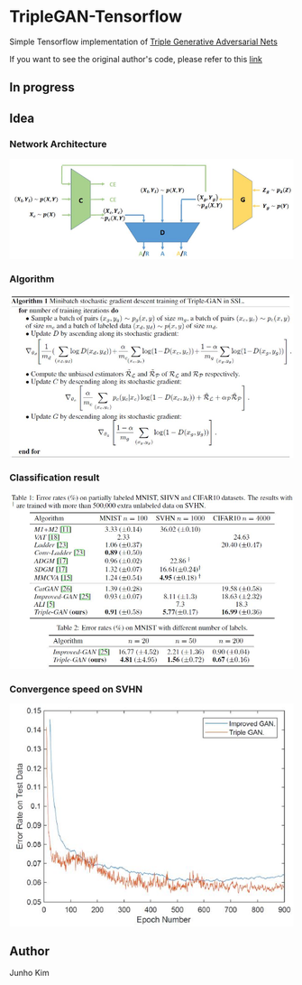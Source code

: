 # TripleGAN-Tensorflow
Simple Tensorflow implementation of [Triple Generative Adversarial Nets](https://arxiv.org/pdf/1703.02291.pdf)

If you want to see the original author's code, please refer to this [link](https://github.com/zhenxuan00/triple-gan)

## In progress

## Idea
### Network Architecture
![network](./assests/network.JPG)

### Algorithm
![algorithm](./assests/algorithm.JPG)

### Classification result
![c_result](./assests/result.JPG)

### Convergence speed on SVHN
![s_result](./assests/result2.JPG)

## Author
Junho Kim
